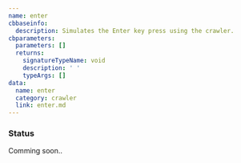 ```yaml
---
name: enter
cbbaseinfo:
  description: Simulates the Enter key press using the crawler.
cbparameters:
  parameters: []
  returns:
    signatureTypeName: void
    description: ' '
    typeArgs: []
data:
  name: enter
  category: crawler
  link: enter.md
---
```

<CBBaseInfo/> 
 <CBParameters/>


### Status 
Comming soon..